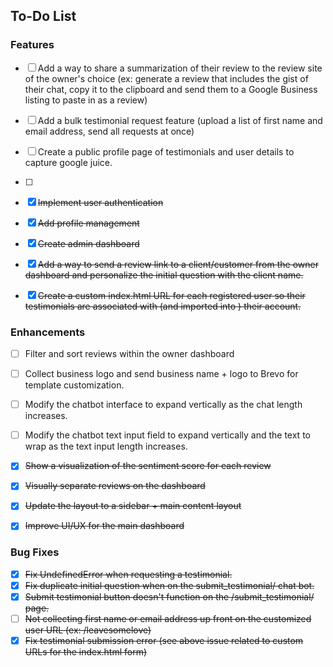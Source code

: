 ## To-Do List

### Features
- [ ] Add a way to share a summarization of their review to the review site of the owner's choice (ex: generate a review that includes the gist of their chat, copy it to the clipboard and send them to a Google Business listing to paste in as a review)
- [ ] Add a bulk testimonial request feature (upload a list of first name and email address, send all requests at once)
- [ ] Create a public profile page of testimonials and user details to capture google juice.
- [ ] 
- [X] ~~Implement user authentication~~
- [X] ~~Add profile management~~
- [X] ~~Create admin dashboard~~
- [X] ~~Add a way to send a review link to a client/customer from the owner dashboard and personalize the initial question with the client name.~~
- [X] ~~Create a custom index.html URL for each registered user so their testimonials are associated with (and imported into ) their account.~~


### Enhancements
- [ ] Filter and sort reviews within the owner dashboard
- [ ] Collect business logo and send business name + logo to Brevo for template customization.
- [ ] Modify the chatbot interface to expand vertically as the chat length increases.
- [ ] Modify the chatbot text input field to expand vertically and the text to wrap as the text input length increases.
- [X] ~~Show a visualization of the sentiment score for each review~~
- [X] ~~Visually separate reviews on the dashboard~~
- [X] ~~Update the layout to a sidebar + main content layout~~
- [X] ~~Improve UI/UX for the main dashboard~~


### Bug Fixes

- [X] ~~Fix UndefinedError when requesting a testimonial.~~
- [X] ~~Fix duplicate initial question when on the submit_testimonial/<customlink> chat bot.~~
- [X] ~~Submit testimonial button doesn't function on the /submit_testimonial/<customlink> page.~~
- [ ] ~~Not collecting first name or email address up front on the customized user URL (ex: /leavesomelove)~~
- [X] ~~Fix testimonial submission error (see above issue related to custom URLs for the index.html form)~~
